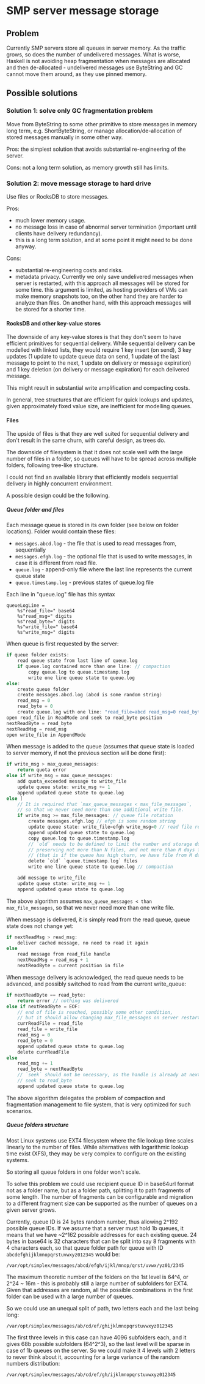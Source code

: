 # SMP server message storage

## Problem

Currently SMP servers store all queues in server memory. As the traffic grows, so does the number of undelivered messages. What is worse, Haskell is not avoiding heap fragmentation when messages are allocated and then de-allocated - undelivered messages use ByteString and GC cannot move them around, as they use pinned memory.

## Possible solutions

### Solution 1: solve only GC fragmentation problem

Move from ByteString to some other primitive to store messages in memory long term, e.g. ShortByteString, or manage allocation/de-allocation of stored messages manually in some other way.

Pros: the simplest solution that avoids substantial re-engineering of the server.

Cons: not a long term solution, as memory growth still has limits.

### Solution 2: move message storage to hard drive

Use files or RocksDB to store messages.

Pros:
- much lower memory usage.
- no message loss in case of abnormal server termination (important until clients have delivery redundancy).
- this is a long term solution, and at some point it might need to be done anyway.

Cons:
- substantial re-engineering costs and risks.
- metadata privacy. Currently we only save undelivered messages when server is restarted, with this approach all messages will be stored for some time. this argument is limited, as hosting providers of VMs can make memory snapshots too, on the other hand they are harder to analyze than files. On another hand, with this approach messages will be stored for a shorter time.

#### RocksDB and other key-value stores

The downside of any key-value stores is that they don't seem to have efficient primitives for sequential delivery. While sequential delivery can be modelled with linked lists, they would require 1 key insert (on send), 3 key updates (1 update to update queue data on send, 1 update of the last message to point to the next, 1 update on delivery or message expiration) and 1 key deletion (on delivery or message expiration) for each delivered message.

This might result in substantial write amplification and compacting costs.

In general, tree structures that are efficient for quick lookups and updates, given approximately fixed value size, are inefficient for modelling queues.

#### Files

The upside of files is that they are well suited for sequential delivery and don't result in the same churn, with careful design, as trees do.

The downside of filesystem is that it does not scale well with the large number of files in a folder, so queues will have to be spread across multiple folders, following tree-like structure.

I could not find an available library that efficiently models sequential delivery in highly concurrent environment.

A possible design could be the following.

##### Queue folder and files

Each message queue is stored in its own folder (see below on folder locations). Folder would contain these files:

- `messages.abcd.log` - the file that is used to read messages from, sequentially
- `messages.efgh.log` - the optional file that is used to write messages, in case it is different from read file.
- `queue.log` - append-only file where the last line represents the current queue state
- `queue.timestamp.log` - previous states of queue.log file

Each line in "queue.log" file has this syntax

```abnf
queueLogLine =
    %s"read_file=" base64
    %s"read_msg=" digits
    %s"read_byte=" digits
    %s"write_file=" base64
    %s"write_msg=" digits
```

When queue is first requested by the server:

```c
if queue folder exists:
    read queue state from last line of queue.log
    if queue.log contained more than one line: // compaction
        copy queue.log to queue.timestamp.log
        write one line queue state to queue.log
else:
    create queue folder
    create messages.abcd.log (abcd is some random string)
    read_msg = 0
    read_byte = 0
    create queue.log with one line: "read_file=abcd read_msg=0 read_byte=0 write_files=abcd write_msg=0"
open read_file in ReadMode and seek to read_byte position
nextReadByte = read_byte
nextReadMsg = read_msg
open write_file in AppendMode
```

When message is added to the queue (assumes that queue state is loaded to server memory, if not the previous section will be done first):

```c
if write_msg > max_queue_messages:
    return quota error
else if write_msg = max_queue_messages:
    add quota_exceeded message to write_file
    update queue state: write_msg += 1
    append updated queue state to queue.log
else ]
    // It is required that `max_queue_messages < max_file_messages`,
    // so that we never need more than one additional write file.
    if write_msg >= max_file_messages: // queue file rotation
        create messages.efgh.log // efgh is some random string
        update queue state: write_file=efgh write_msg=0 // read file remains the same as it was
        append updated queue state to queue.log
        copy queue.log to queue.timestamp.log
        // `old` needs to be defined to limit the number and storage duration,
        // preserving not more than N files, and not more than M days files, "and then some"
        // (that is if the queue has high churn, we have file from M days before in any case, for any debugging).
        delete `old` `queue.timestamp.log` files
        write one line queue state to queue.log // compaction

    add message to write_file
    update queue state: write_msg += 1
    append updated queue state to queue.log
```

The above algorithm assumes `max_queue_messages < than max_file_messages`, so that we never need more than one write file.

When message is delivered, it is simply read from the read queue, queue state does not change yet:

```c
if nextReadMsg > read_msg:
    deliver cached message, no need to read it again
else
    read message from read_file handle
    nextReadMsg = read_msg + 1
    nextReadByte = current position in file
```

When message delivery is acknowledged, the read queue needs to be advanced, and possibly switched to read from the current write_queue:

```c
if nextReadByte == read_byte:
    return error // nothing was delivered
else if nextReadByte = EOF:
    // end of file is reached, possibly some other condition,
    // but it should allow changing max_file_messages on server restart
    currReadFile = read_file
    read_file = write_file
    read_msg = 0
    read_byte = 0
    append updated queue state to queue.log
    delete currReadFile
else
    read_msg += 1
    read_byte = nextReadByte
    // `seek` should not be necessary, as the handle is already at nextReadByte position here
    // seek to read_byte
    append updated queue state to queue.log
```

The above algorithm delegates the problem of compaction and fragmentation management to file system, that is very optimized for such scenarios.

##### Queue folders structure

Most Linux systems use EXT4 filesystem where the file lookup time scales linearly to the number of files. While alternatives with logarithmic lookup time exist (XFS), they may be very complex to configure on the existing systems.

So storing all queue folders in one folder won't scale.

To solve this problem we could use recipient queue ID in base64url format not as a folder name, but as a folder path, splitting it to path fragments of some length. The number of fragments can be configurable and migration to a different fragment size can be supported as the number of queues on a given server grows.

Currently, queue ID is 24 bytes random number, thus allowing 2^192 possible queue IDs. If we assume that a server must hold 1b queues, it means that we have ~2^162 possible addresses for each existing queue. 24 bytes in base64 is 32 characters that can be split into say 8 fragments with 4 characters each, so that queue folder path for queue with ID `abcdefghijklmnopqrstuvwxyz012345` would be:

`/var/opt/simplex/messages/abcd/efgh/ijkl/mnop/qrst/uvwx/yz01/2345`

The maximum theoretic number of the folders on the 1st level is 64^4, or 2^24 ~ 16m - this is probably still a large number of subfolders for EXT4. Given that addresses are random, all the possible combinations in the first folder can be used with a large number of queues.

So we could use an unequal split of path, two letters each and the last being long:

`/var/opt/simplex/messages/ab/cd/ef/ghijklmnopqrstuvwxyz012345`

The first three levels in this case can have 4096 subfolders each, and it gives 68b possible subfolders (64^2^3), so the last level will be sparse in case of 1b queues on the server. So we could make it 4 levels with 2 letters to never think about it, accounting for a large variance of the random numbers distribution:

`/var/opt/simplex/messages/ab/cd/ef/gh/ijklmnopqrstuvwxyz012345`
